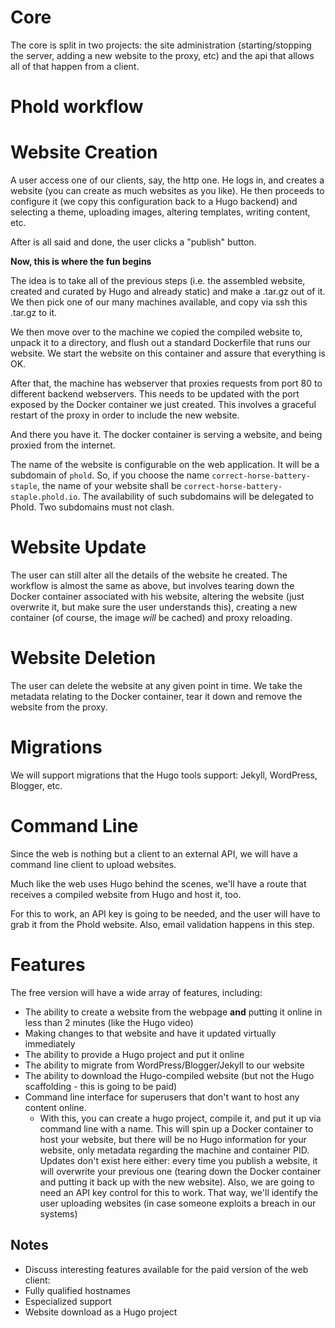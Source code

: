 # Core

The core is split in two projects: the site administration (starting/stopping the server, adding a new website to the proxy, etc) and the api that allows all of that happen from a client.

# Phold workflow 

Website Creation
================

A user access one of our clients, say, the http one. He logs in, and creates a website (you can create as much websites as you like). He then proceeds to configure it (we copy this configuration back to a Hugo backend) and selecting a theme, uploading images, altering templates, writing content, etc.

After is all said and done, the user clicks a "publish" button.

**Now, this is where the fun begins**

The idea is to take all of the previous steps (i.e. the assembled website, created and curated by Hugo and already static) and make a .tar.gz out of it. We then pick one of our many machines available, and copy via ssh this .tar.gz to it.

We then move over to the machine we copied the compiled website to, unpack it to a directory, and flush out a standard Dockerfile that runs our website. We start the website on this container and assure that everything is OK.

After that, the machine has webserver that proxies requests from port 80 to different backend webservers. This needs to be updated with the port exposed by the Docker container we just created. This involves a graceful restart of the proxy in order to include the new website.

And there you have it. The docker container is serving a website, and being proxied from the internet.

The name of the website is configurable on the web application. It will be a subdomain of `phold`. So, if you choose the name `correct-horse-battery-staple`, the name of your website shall be `correct-horse-battery-staple.phold.io`. The availability of such subdomains will be delegated to Phold. Two subdomains must not clash.

Website Update
==============

The user can still alter all the details of the website he created. The workflow is almost the same as above, but involves tearing down the Docker container associated with his website, altering the website (just overwrite it, but make sure the user understands this), creating a new container (of course, the image *will* be cached) and proxy reloading.

Website Deletion
================

The user can delete the website at any given point in time. We take the metadata relating to the Docker container, tear it down and remove the website from the proxy.

Migrations
==========

We will support migrations that the Hugo tools support: Jekyll, WordPress, Blogger, etc.

Command Line
============

Since the web is nothing but a client to an external API, we will have a command line client to upload websites.

Much like the web uses Hugo behind the scenes, we'll have a route that receives a compiled website from Hugo and host it, too.

For this to work, an API key is going to be needed, and the user will have to grab it from the Phold website. Also, email validation happens in this step.

Features
========

The free version will have a wide array of features, including:

- The ability to create a website from the webpage **and** putting it online in less than 2 minutes (like the Hugo video)
- Making changes to that website and have it updated virtually immediately
- The ability to provide a Hugo project and put it online
- The ability to migrate from WordPress/Blogger/Jekyll to our website
- The ability to download the Hugo-compiled website (but not the Hugo scaffolding - this is going to be paid)
- Command line interface for superusers that don't want to host any content online.
  - With this, you can create a hugo project, compile it, and put it up via command line with a name. This will spin up a Docker container to host your website, but there will be no Hugo information for your website, only metadata regarding the machine and container PID. Updates don't exist here either: every time you publish a website, it will overwrite your previous one (tearing down the Docker container and putting it back up with the new website). Also, we are going to need an API key control for this to work. That way, we'll identify the user uploading websites (in case someone exploits a breach in our systems)


## Notes

- Discuss interesting features available for the paid version of the web client:
 - Fully qualified hostnames
 - Especialized support
 - Website download as a Hugo project
